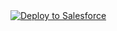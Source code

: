 
<a href="https://githubsfdeploy.herokuapp.com?owner=kevkol&amp;repo=LogUtil/">
  <img alt="Deploy to Salesforce" src="https://raw.githubusercontent.com/afawcett/githubsfdeploy/master/deploy.png" style="max-width:100%;">
</a>

